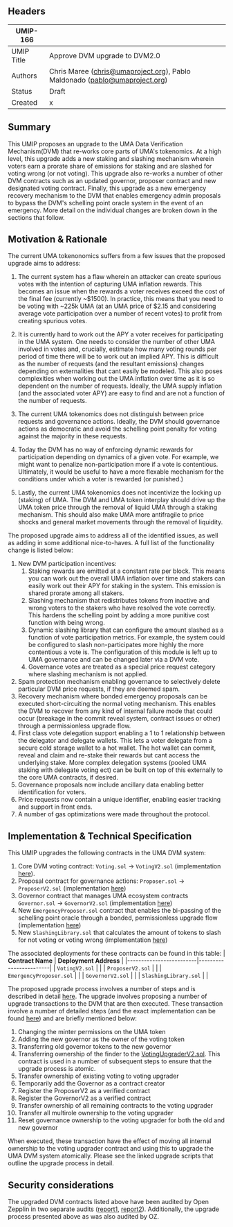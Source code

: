 ## Headers

| UMIP-166    |                                                                                            |
| ---------- | ------------------------------------------------------------------------------------------ |
| UMIP Title | Approve DVM upgrade to DVM2.0                                  |
| Authors    | Chris Maree (chris@umaproject.org), Pablo Maldonado (pablo@umaproject.org)       |
| Status     | Draft                                                                                     |
| Created    | x                                                                          |

## Summary

This UMIP proposes an upgrade to the UMA Data Verification Mechanism(DVM) that re-works core parts of UMA's tokenomics.
At a high level, this upgrade adds a new staking and slashing mechanism wherein voters earn a prorate share of emissions
 for staking and are slashed for voting wrong (or not voting). This upgrade also re-works a number of other DVM contracts
 such as an updated governor, proposer contract and new designated voting contract. Finally, this upgrade as a new
 emergency recovery mechanism to the DVM that enables emergency admin proposals to bypass the DVM's schelling point 
 oracle system in the event of an emergency. More detail on the individual changes are broken down in the sections that
 follow.

## Motivation & Rationale
The current UMA tokenonomics suffers from a few issues that the proposed upgrade aims to address: 

1. The current system has a flaw wherein an attacker can create spurious votes with the intention of capturing UMA inflation
rewards. This becomes an issue when the rewards a voter receives exceed the cost of the final fee (currently ~$1500).
In practice, this means that you need to be voting with ~225k UMA (at an UMA price of $2.15 and considering average vote
participation over a number of recent votes) to profit from creating spurious votes.

2. It is currently hard to work out the APY a voter receives for participating in the UMA system. One needs to consider
the number of other UMA involved in votes and, crucially, estimate how many voting rounds per period of time there will be
to work out an implied APY. This is difficult as the number of requests (and the resultant emissions) changes depending
on externalities that cant easily be modeled. This also poses complexities when working out the UMA inflation over time as
it is so dependent on the number of requests. Ideally, the UMA supply inflation (and the associated voter APY) are easy
to find and are not a function of the number of requests. 

3. The current UMA tokenomics does not distinguish between price requests and governance actions. Ideally, the DVM
should governance actions as democratic and avoid the schelling point penalty for voting against the majority in these
requests.

4. Today the DVM has no way of enforcing dynamic rewards for participation depending on dynamics of a given vote.
For example, we might want to penalize non-participation more if a vote is contentious. Ultimately, it would be useful to
have a more flexable mechanism for the conditions under which a voter is rewarded (or punished.)

5. Lastly, the current UMA tokenomics does not incentivize the locking up (staking) of UMA. The DVM and UMA token interplay
should drive up the UMA token price through the removal of liquid UMA through a staking mechanism. This should also make
UMA more antifragile to price shocks and general market movements through the removal of liquidity.

The proposed upgrade aims to address all of the identified issues, as well as adding in some additional nice-to-haves. A
full list of the functionality change is listed below:

1. New DVM participation incentives:
    1. Staking rewards are emitted at a constant rate per block. This means you can work out the overall UMA inflation over time and stakers can easily work out their APY for staking in the system. This emission is shared prorate among all stakers.
    2. Slashing mechanism that redistributes tokens from inactive and wrong voters to the stakers who have resolved the vote correctly. This hardens the schelling point by adding a more punitive cost function with being wrong.
    3. Dynamic slashing library that can configure the amount slashed as a function of vote participation metrics. For example, the system could be configured to slash non-participates more highly the more contentious a vote is. The configuration of this module is left up to UMA governance and can be changed later via a DVM vote.
    4. Governance votes are treated as a special price request category where slashing mechanism is not applied.
2. Spam protection mechanism enabling governance to selectively delete particular DVM price requests, if they are deemed spam.
3. Recovery mechanism where bonded emergency proposals can be executed short-circuiting the normal voting mechanism. This enables the DVM to recover from any kind of internal failure mode that could occur (breakage in the commit reveal system, contract issues or other) through a permissionless upgrade flow.
5. First class vote delegation support enabling a 1 to 1 relationship between the delegator and delegate wallets. This lets a voter delegate from a secure cold storage wallet to a hot wallet. The hot wallet can commit, reveal and claim and re-stake their rewards but cant access the underlying stake. More complex delegation systems (pooled UMA staking with delegate voting ect) can be built on top of this externally to the core UMA contracts, if desired.
4. Governance proposals now include ancillary data enabling better identification for voters.
5. Price requests now contain a unique identifier, enabling easier tracking and support in front ends.
6. A number of gas optimizations were made throughout the protocol.

## Implementation & Technical Specification
This UMIP upgrades the following contracts in the UMA DVM system:
1. Core DVM voting contract: `Voting.sol` → `VotingV2.sol` (implementation [here](https://github.com/UMAprotocol/protocol/blob/17de20eb9d43243ff8151fe3dfff19d0423bd87c/packages/core/contracts/oracle/implementation/VotingV2.sol)).
2. Proposal contract for governance actions: `Proposer.sol` → `ProposerV2.sol` (implementation [here](https://github.com/UMAprotocol/protocol/blob/master/packages/core/contracts/oracle/implementation/ProposerV2.sol))
3. Governor contract that manages UMA ecosystem contracts `Governor.sol` → `GovernorV2.sol` (implementation [here](https://github.com/UMAprotocol/protocol/blob/master/packages/core/contracts/oracle/implementation/GovernorV2.sol))
4. New `EmergencyProposer.sol` contract that enables the bi-passing of the schelling point oracle through a bonded, permissionless upgrade flow (implementation [here](https://github.com/UMAprotocol/protocol/blob/17de20eb9d43243ff8151fe3dfff19d0423bd87c/packages/core/contracts/oracle/implementation/EmergencyProposer.sol))
5. New `SlashingLibrary.sol` that calculates the amount of tokens to slash for not voting or voting wrong (implementation [here](https://github.com/UMAprotocol/protocol/blob/17de20eb9d43243ff8151fe3dfff19d0423bd87c/packages/core/contracts/oracle/implementation/SlashingLibrary.sol))

The associated deployments for these contracts can be found in this table:
| **Contract Name**       | **Deployment Address** |
|-------------------------|------------------------|
| `VotingV2.sol`          |                        |
| `ProposerV2.sol`        |                        |
| `EmergencyProposer.sol` |                        |
| `GovernorV2.sol`        |                        |
| `SlashingLibrary.sol`   |                        |



The proposed upgrade process involves a number of steps and is described in detail [here](https://github.com/UMAprotocol/protocol/blob/master/packages/scripts/src/upgrade-tests/voting2/readme.md). The upgrade involves proposing a number of upgrade transactions to the DVM that are then executed. These transaction involve a number of detailed steps (and the exact implementation can be found [here](https://github.com/UMAprotocol/protocol/blob/17de20eb9d43243ff8151fe3dfff19d0423bd87c/packages/scripts/src/upgrade-tests/voting2/1_Propose.ts)) and are briefly mentioned below:
1. Changing the minter permissions on the UMA token
2. Adding the new governor as the owner of the voting token
3. Transferring old governor tokens to the new governor
4. Transferring ownership of the finder to the [VotingUpgraderV2.sol](https://github.com/UMAprotocol/protocol/blob/master/packages/core/contracts/umips/VotingUpgraderV2.sol). This contract is used in a number of subsequent steps to ensure that the upgrade process is atomic.
5. Transfer ownership of existing voting to voting upgrader
6. Temporarily add the Governor as a contract creator
7. Register the ProposerV2 as a verified contract
8. Register the GovernorV2 as a verified contract
9. Transfer ownership of all remaining contracts to the voting upgrader
10. Transfer all multirole ownership to the voting upgrader
11. Reset governance ownership to the voting upgrader for both the old and new governor


When executed, these transaction have the effect of moving all internal ownership to the voting upgrader contract and using this to upgrade the UMA DVM system atomically. Please see the linked upgrade scripts that outline the upgrade process in detail.





## Security considerations
The upgraded DVM contracts listed above have been audited by Open Zepplin in two separate audits ([report1](), [report2]()). Additionally, the upgrade process presented above as was also audited by OZ.
